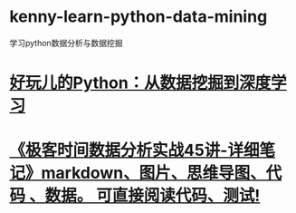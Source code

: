# kenny-learn-python-data-mining
学习python数据分析与数据挖掘
# <a href="https://github.com/wqw547243068/Python-learning">好玩儿的Python：从数据挖掘到深度学习</a>
# <a href="https://github.com/xiaomiwujiecao/DataAnalysisInAction">《极客时间数据分析实战45讲-详细笔记》markdown、图片、思维导图、代码 、数据。 可直接阅读代码、测试!</a>
# <a href=""></a>
# <a href=""></a>
# <a href=""></a>
# <a href=""></a>
# <a href=""></a>
# <a href=""></a>
# <a href=""></a>
# <a href=""></a>
# <a href=""></a>
# <a href=""></a>
# <a href=""></a>
# <a href=""></a>
# <a href=""></a>
# <a href=""></a>
# <a href=""></a>
# <a href=""></a>
# <a href=""></a>
# <a href=""></a>
# <a href=""></a>
# <a href=""></a>
# <a href=""></a>
# <a href=""></a>
# <a href=""></a>
# <a href=""></a>
# <a href=""></a>
# <a href=""></a>
# <a href=""></a>
